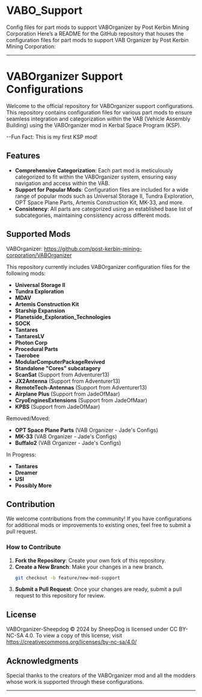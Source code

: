# VABO_Support
Config files for part mods to support VABOrganizer by  Post Kerbin Mining Corporation
Here’s a README for the GitHub repository that houses the configuration files for part mods to support VAB Organizer by Post Kerbin Mining Corporation:

---

# VABOrganizer Support Configurations

Welcome to the official repository for VABOrganizer support configurations. This repository contains configuration files for various part mods to ensure seamless integration and categorization within the VAB (Vehicle Assembly Building) using the VABOrganizer mod in Kerbal Space Program (KSP).

--Fun Fact: This is my first KSP mod!

## Features

- **Comprehensive Categorization**: Each part mod is meticulously categorized to fit within the VABOrganizer system, ensuring easy navigation and access within the VAB.
- **Support for Popular Mods**: Configuration files are included for a wide range of popular mods such as Universal Storage II, Tundra Exploration, OPT Space Plane Parts, Artemis Construction Kit, MK-33, and more.
- **Consistency**: All parts are categorized using an established base list of subcategories, maintaining consistency across different mods.

## Supported Mods

VABOrganizer: https://github.com/post-kerbin-mining-corporation/VABOrganizer

This repository currently includes VABOrganizer configuration files for the following mods:

- **Universal Storage II**
- **Tundra Exploration**
- **MDAV**
- **Artemis Construction Kit**
- **Starship Expansion**
- **Planetside_Exploration_Technologies**
- **SOCK**
- **Tantares**
- **TantaresLV**
- **Photon Corp**
- **Procedural Parts**
- **Taerobee**
- **ModularComputerPackageRevived**
- **Standalone "Cores" subcatagory**
- **ScanSat** (Support from Adventurer13)
- **JX2Antenna** (Support from Adventurer13)
- **RemoteTech-Antennas** (Support from Adventurer13)
- **Airplane Plus** (Support from JadeOfMaar)
- **CryoEnginesExtensions** (Support from JadeOfMaar)
- **KPBS** (Support from JadeOfMaar)

Removed/Moved:
- **OPT Space Plane Parts** (VAB Organizer - Jade's Configs)
- **MK-33** (VAB Organizer - Jade's Configs)
- **Buffalo2** (VAB Organizer - Jade's Configs)

In Progress:
- **Tantares**
- **Dreamer**
- **USI**
- **Possibly More**


## Contribution

We welcome contributions from the community! If you have configurations for additional mods or improvements to existing ones, feel free to submit a pull request.

### How to Contribute

1. **Fork the Repository**: Create your own fork of this repository.
2. **Create a New Branch**: Make your changes in a new branch.
   ```bash
   git checkout -b feature/new-mod-support
   ```
3. **Submit a Pull Request**: Once your changes are ready, submit a pull request to this repository for review.

## License

VABOrganizer-Sheepdog © 2024 by SheepDog is licensed under CC BY-NC-SA 4.0. To view a copy of this license, visit https://creativecommons.org/licenses/by-nc-sa/4.0/

## Acknowledgments

Special thanks to the creators of the VABOrganizer mod and all the modders whose work is supported through these configurations.

---
